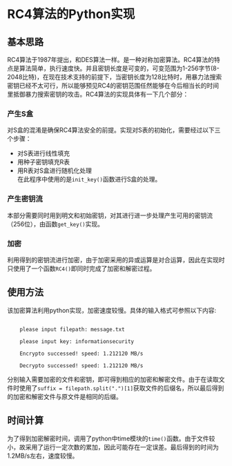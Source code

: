 # RC4算法的Python实现  

## 基本思路  

  RC4算法于1987年提出，和DES算法一样。是一种对称加密算法。RC4算法的特点是算法简单，执行速度快。并且密钥长度是可变的，可变范围为1-256字节(8-2048比特)，在现在技术支持的前提下，当密钥长度为128比特时，用暴力法搜索密钥已经不太可行，所以能够预见RC4的密钥范围任然能够在今后相当长的时间里抵御暴力搜索密钥的攻击。RC4算法的实现具体有一下几个部分：  
  
### 产生S盒  

对S盒的混淆是确保RC4算法安全的前提。实现对S表的初始化，需要经过以下三个步骤：  
* 对S表进行线性填充  
* 用种子密钥填充R表
* 用R表对S盒进行随机化处理  
在此程序中使用的是`init_key()`函数进行S盒的处理。
### 产生密钥流
本部分需要同时用到明文和初始密钥，对其进行进一步处理产生可用的密钥流（256位），由函数`get_key()`实现。
### 加密
利用得到的密钥流进行加密，由于加密采用的异或运算是对合运算，因此在实现时只使用了一个函数`RC4()`即同时完成了加密和解密过程。
## 使用方法
该加密算法利用python实现，加密速度较慢。具体的输入格式可参照以下内容: 
```    

	please input filepath: message.txt  

	please input key: informationsecurity  

	Encrypto successed! speed: 1.212120 MB/s  
  
	Decrypto successed! speed: 1.212120 MB/s   

```  
分别输入需要加密的文件和密钥，即可得到相应的加密和解密文件。由于在读取文件时使用了`suffix = filepath.split(".")[1]`获取文件的后缀名，所以最后得到的加密和解密文件与原文件是相同的后缀。  
## 时间计算
为了得到加密解密时间，调用了python中time模块的`time()`函数。由于文件较小，故采用了运行一定次数的累加，因此可能存在一定误差。最后得到的时间为1.2MB/s左右，速度较慢。


